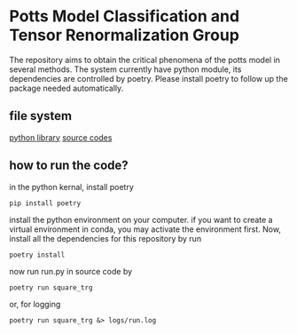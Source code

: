 # Potts Model Classification and Tensor Renormalization Group

The repository aims to obtain the critical phenomena of the potts model in several methods.
The system currently have python module, its dependencies are controlled by poetry.
Please install poetry to follow up the package needed automatically.


## file system
[python library](/libs)
[source codes](/src)

## how to run the code?
in the python kernal, install poetry
```
pip install poetry
```
install the python environment on your computer.
if you want to create a virtual environment in conda, you may activate the environment first.
Now, install all the dependencies for this repository by run
```
poetry install
```
now run run.py in source code by
```
poetry run square_trg
```
or, for logging
```
poetry run square_trg &> logs/run.log
```
